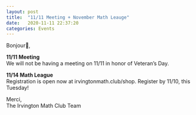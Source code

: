 ```yaml
---
layout: post
title:  "11/11 Meeting + November Math Leauge"
date:   2020-11-11 22:37:20
categories: Events
---
```


Bonjour🥐,
	
<b>11/11 Meeting</b>  
We will not be having a meeting on 11/11 in honor of Veteran’s Day.

<b>11/14 Math League</b>  
Registration is open now at irvingtonmath.club/shop. Register by 11/10, this Tuesday!

Merci,  
The Irvington Math Club Team
